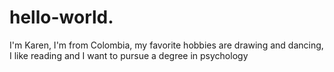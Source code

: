# hello-world. 
I'm Karen, I'm from Colombia, my favorite hobbies are drawing and dancing, I like reading and I want to pursue a degree in psychology
